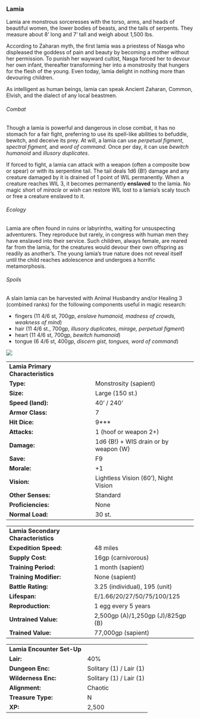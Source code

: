 ### Lamia

Lamia are monstrous sorceresses with the torso, arms, and heads of beautiful women, the lower bodies of beasts, and the tails of serpents. They measure about 8’ long and 7’ tall and weigh about 1,500 lbs.

According to Zaharan myth, the first lamia was a priestess of Nasga who displeased the goddess of pain and beauty by becoming a mother without her permission. To punish her wayward cultist, Nasga forced her to devour her own infant, thereafter transforming her into a monstrosity that hungers for the flesh of the young. Even today, lamia delight in nothing more than devouring children.

As intelligent as human beings, lamia can speak Ancient Zaharan, Common, Elvish, and the dialect of any local beastmen.

###### Combat

Though a lamia is powerful and dangerous in close combat, it has no stomach for a fair fight, preferring to use its spell-like abilities to befuddle, bewitch, and deceive its prey. At will, a lamia can use *perpetual figment*, *spectral figment,* and *word of command*. Once per day, it can use *bewitch humanoid* and *illusory duplicates*.

If forced to fight, a lamia can attack with a weapon (often a composite bow or spear) or with its serpentine tail. The tail deals 1d6 {B!} damage and any creature damaged by it is drained of 1 point of WIL permanently. When a creature reaches WIL 3, it becomes permanently **enslaved** to the lamia. No magic short of *miracle* or *wish* can restore WIL lost to a lamia’s scaly touch or free a creature enslaved to it.

###### Ecology

Lamia are often found in ruins or labyrinths, waiting for unsuspecting adventurers. They reproduce but rarely, in congress with human men they have enslaved into their service. Such children, always female, are reared far from the lamia, for the creatures would devour their own offspring as readily as another’s. The young lamia’s true nature does not reveal itself until the child reaches adolescence and undergoes a horrific metamorphosis.

###### Spoils

A slain lamia can be harvested with Animal Husbandry and/or Healing 3 (combined ranks) for the following components useful in magic research:

* fingers (11 4/6 st, 700gp, *enslave humanoid, madness of crowds, weakness of mind*)
* hair (11 4/6 st., 700gp, *illusory duplicates, mirage, perpetual figment*)
* heart (11 4/6 st, 700gp, *bewitch humanoid*)
* tongue (6 4/6 st, 400gp, *discern gist, tongues, word of command*)

![](data:image/png;base64...)

|  |  |
| --- | --- |
| **Lamia Primary Characteristics** | |
| **Type:** | Monstrosity (sapient) |
| **Size:** | Large (150 st.) |
| **Speed (land):** | 40’ / 240’ |
| **Armor Class:** | 7 |
| **Hit Dice:** | 9\*\*\* |
| **Attacks:** | 1 (hoof or weapon 2+) |
| **Damage:** | 1d6 {B!} + WIS drain or  by weapon {W} |
| **Save:** | F9 |
| **Morale:** | +1 |
| **Vision:** | Lightless Vision (60’), Night Vision |
| **Other Senses:** | Standard |
| **Proficiencies:** | None |
| **Normal Load:** | 30 st. |

|  |  |
| --- | --- |
| **Lamia Secondary Characteristics** | |
| **Expedition Speed:** | 48 miles |
| **Supply Cost:** | 16gp (carnivorous) |
| **Training Period:** | 1 month (sapient) |
| **Training Modifier:** | None (sapient) |
| **Battle Rating:** | 3.25 (individual), 195 (unit) |
| **Lifespan:** | E/1.66/20/27/50/75/100/125 |
| **Reproduction:** | 1 egg every 5 years |
| **Untrained Value:** | 2,500gp (A)/1,250gp (J)/825gp (B) |
| **Trained Value:** | 77,000gp (sapient) |

|  |  |
| --- | --- |
| **Lamia Encounter Set-Up** | |
| **Lair:** | 40% |
| **Dungeon Enc:** | Solitary (1) / Lair (1) |
| **Wilderness Enc:** | Solitary (1) / Lair (1) |
| **Alignment:** | Chaotic |
| **Treasure Type:** | N |
| **XP:** | 2,500 |
